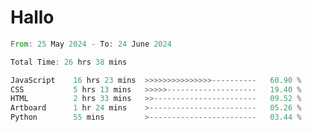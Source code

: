 # Hallo
<!--START_SECTION:waka-->

```rust
From: 25 May 2024 - To: 24 June 2024

Total Time: 26 hrs 38 mins

JavaScript    16 hrs 23 mins  >>>>>>>>>>>>>>>----------   60.90 %
CSS           5 hrs 13 mins   >>>>>--------------------   19.40 %
HTML          2 hrs 33 mins   >>-----------------------   09.52 %
Artboard      1 hr 24 mins    >------------------------   05.26 %
Python        55 mins         >------------------------   03.44 %
```

<!--END_SECTION:waka-->

